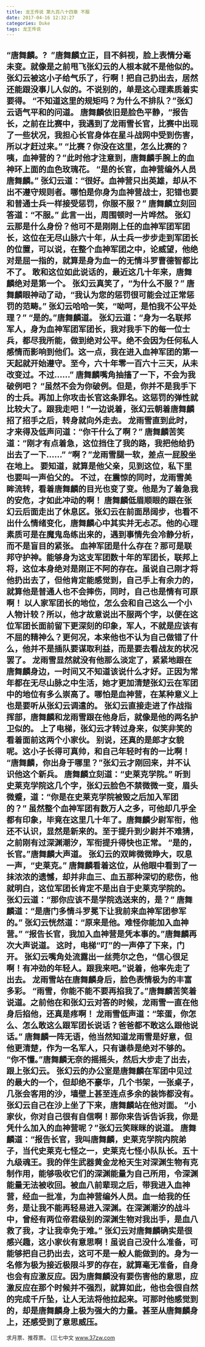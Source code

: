 ```yaml
---
title: 龙王传说 第九百八十四章 不服
date: 2017-04-16 12:32:27
categories: Duke
tags: 龙王传说
---
```


“唐舞麟。?  ”唐舞麟立正，目不斜视，脸上表情分毫未变。就像是之前甩飞张幻云的人根本就不是他似的。
张幻云被这小子给气乐了，行啊！把自己扔出去，居然还能跟没事儿人似的。不说别的，单是这心理素质着实要得。
“不知道这里的规矩吗？为什么不排队？”张幻云语气平和的问道。
唐舞麟依旧是脸色平静，“报告长，之前在比赛中，我遇到了龙雨雪长官，比赛中出现了一些状况，我担心长官身体在星斗战网中受到伤害，所以才赶过来。”
“比赛？你没在这里，怎么比赛的？咦，血神营的？”此时他才注意到，唐舞麟手腕上的血神环上面的血色玫瑰花。
“是的长官，血神营编外人员唐舞麟。”
张幻云道：“很好。血神营只出英雄，却从不出不遵守规则者。哪怕是你身为血神营战士，犯错也要和普通士兵一样接受惩罚，你服不服？”
唐舞麟立刻回答道：“不服。”
此言一出，周围顿时一片哗然。
张幻云那是什么身份？他可不是刚刚上任的血神军团军团长，这位在无尽山脉六十年，从士兵一步步走到军团长的位置，可以说，在整个血神军团之中，论威望，他绝对是屈一指的，就算是身为血一的无情斗罗曹德智都比不了。
敢和这位如此说话的，最近这几十年来，唐舞麟绝对是第一个。
张幻云真笑了，“为什么不服？”
唐舞麟眼神动了动，“我认为您的惩罚很可能会过正常惩罚的范畴。”
张幻云哈哈一笑，“呦呵，是怕我不公平处理？”
“是的。”唐舞麟道。
张幻云道：“身为一名联邦军人，身为血神军团军团长，我对我手下的每一位士兵，都尽我所能，做到绝对公平。绝不会因为任何私人感情而影响到他们。这一点，我在进入血神军团的第一天起就开始遵守。至今，六十年零一百六十三天，从未改变过。不过……”
唐舞麟嘴角抽搐了一下，不会为我破例吧？
“虽然不会为你破例。但是，你并不是我手下的士兵。再加上你攻击长官这条罪名。这惩罚的弹性就比较大了。跟我走吧！”一边说着，张幻云朝着唐舞麟招了招手之后，转身就向外走去。
龙雨雪直到此时，才来得及低声问道：“你干什么了啊？”
唐舞麟苦笑道：“刚才有点着急，这位挡住了我的路，我把他给扔出去了一下……”
“啊？”龙雨雪腿一软，差点一屁股坐在地上。
要知道，就算是他父亲，见到这位，私下里也要叫一声伯父的。
不过，在震惊的同时，龙雨雪美眸流转，看着唐舞麟的目光也变了变。他是为了着急我的安危，才如此冲动的啊！
唐舞麟低眉顺眼的跟在张幻云后面走出了休息区。张幻云在前面昂阔步，也看不出什么情绪变化，唐舞麟心中其实并无忐忑。他的心理素质可是在魔鬼岛练出来的，遇到事情先会冷静分析，而不是盲目的紧张。
血神军团是什么存在？那可是联邦守护神。能够身为这支军团数十年的军团长，联邦上将，这位本身绝对是刚正不阿的存在。虽说自己刚才将他扔出去了，但他肯定能感觉到，自己手上有余力的，就算他是普通人也不会摔伤，同时，自己也是情有可原啊！
以人家军团长的地位，怎么会和自己这么一个小人物计较？所以，他才故意说出不服两个字，以便在这位军团长面前留下更深刻的印象，军人，不就是应该有不屈的精神么？更何况，本来他也不认为自己做错了什么，他并不是插队要谋取利益，而是要去看战友的状况罢了。
龙雨雪显然就没有他那么淡定了，紧紧地跟在唐舞麟身边，一时间又不知道该说什么才好。正因为常年都在无尽山脉之中生活，她才更加清楚张幻云在军团中的地位有多么崇高了。哪怕是血神营，在某种意义上也是要听从张幻云调遣的。
张幻云直接走进了作战指挥部，唐舞麟和龙雨雪跟在他身后，就像是他的两名护卫似的。
上了电梯，张幻云才转过身来，似笑非笑的看着面前这两个小家伙。
别说，还真的是郎才女貌呢。这小子长得可真帅，和自己年轻时有的一比啊！
“唐舞麟，你出身于哪里？”张幻云才刚回来，并不认识他这个新兵。
唐舞麟立刻道：“史莱克学院。”
听到史莱克学院这几个字，张幻云脸色不禁微微一变，眉头微蹙，道：“你是在史莱克学院被毁之后加入军团的？”
虽然整个血神军团有数万人之多，可他却几乎全都有印象，毕竟在这里几十年了。唐舞麟少尉军衔，他还不认识，显然是新来的。至于提升到少尉并不难猜，之前刚有过深渊潮汐，军衔提升得快也正常。
“是的，长官。”唐舞麟大声道。
张幻云的双眸微微睁大，叹息一声，“史莱克。”
唐舞麟看着这位，从他眼中看到了一抹浓浓的遗憾，却并非血三、血五那种深切的悲伤，他就明白，这位军团长肯定不是出自于史莱克学院的。
张幻云道：“那你应该不是学院选送来的，是？”
唐舞麟道：“是唐门多情斗罗冕下让我前来血神军团参军的。”
张幻云恍然道：“原来是他。难怪你能加入血神营。”
“报告长官，我加入血神营是凭本事的。”唐舞麟再次大声说道。
这时，电梯“叮”的一声停了下来，门开。
张幻云嘴角处流露出一丝莞尔之色，“信心很足啊！有冲劲的年轻人。跟我来吧。”说着，他率先走了出去。
龙雨雪站在唐舞麟身后，脸色表情极为的丰富多彩。
“雨雪，你能不能不要再掐我了。”唐舞麟苦笑着说道。之前他在和张幻云对答的时候，龙雨雪一直在他身后掐他，还真是疼啊！
龙雨雪低声道：“笨蛋，你怎么、怎么敢这么跟军团长说话？爸爸都不敢这么跟他说话。”
唐舞麟一阵无语，他当然知道龙雨雪是好意，但他更清楚，作为一名军人，只有谦恭是绝对不够的。
“你不懂。”唐舞麟无奈的摇摇头，然后大步走了出去，跟上张幻云。
张幻云的办公室是唐舞麟在军团中见过的最大的一个，但却绝不豪华，几个书架，一张桌子，几张会客用的沙，墙壁上甚至连点多余的装饰都没有。
张幻云自己在沙上坐了下来，唐舞麟站在他对面。
“小家伙，你对自己很有自信啊！那你来告诉告诉我，你是凭什么加入的血神营呢？”张幻云笑眯眯的说道。
唐舞麟道：“报告长官，我叫唐舞麟，史莱克学院内院弟子，当代史莱克七怪之一，史莱克七怪小队队长。五十九级魂王。我的伴生武器黄金龙枪天生对深渊生物有克制作用，能够吸收它们的深渊能量为自己所用，令深渊能量无法被收回。被血八前辈现之后，带我进入血神营，经血一批准，为血神营编外人员。血一给我的任务，是让我不能再轻易进入深渊。在深渊潮汐的战斗中，曾经有两位帝君级别的深渊生物对我出手，是血八救了我，才让我幸免于难。”
张幻云对唐舞麟确实是很感兴趣，这小家伙有意思啊！虽说自己没什么准备，可能够把自己扔出去，这可不是一般人能做到的。身为一名修为极为接近极限斗罗的存在，就算毫无准备，自身也会有应激反应。因为唐舞麟没有要伤害他的意思，应激反应在那个时候并不强烈，就算如此，他也会很自然的完成千斤坠，让人无法将他拉起来。可那时他感觉到的，却是唐舞麟身上极为强大的力量。甚至从唐舞麟身上，还感受到了意思威压。
-----------------------------
求月票、推荐票。
(三七中文 www.37zw.com